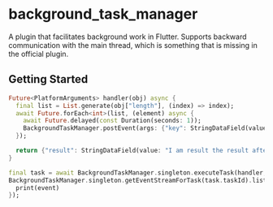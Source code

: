 # background_task_manager

A plugin that facilitates background work in Flutter. Supports backward communication with the main thread, which is something that is missing in the official plugin.

## Getting Started

```dart
Future<PlatformArguments> handler(obj) async {
  final list = List.generate(obj["length"], (index) => index);
  await Future.forEach<int>(list, (element) async {
    await Future.delayed(const Duration(seconds: 1));
    BackgroundTaskManager.postEvent(args: {"key": StringDataField(value: "Event from background thread!")});
  });

  return {"result": StringDataField(value: "I am result the result after the work is done!")};
}

final task = await BackgroundTaskManager.singleton.executeTask(handler, args: {"length": IntegerDataField(value: 9000)}, tag: "tag1");
BackgroundTaskManager.singleton.getEventStreamForTask(task.taskId).listen((event) {
  print(event)
});
```

